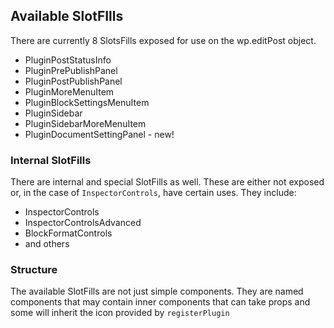 ## Available SlotFIlls ##
There are currently 8 SlotsFills exposed for use on the wp.editPost object.
* PluginPostStatusInfo
* PluginPrePublishPanel 
* PluginPostPublishPanel
* PluginMoreMenuItem 
* PluginBlockSettingsMenuItem
* PluginSidebar
* PluginSidebarMoreMenuItem
* PluginDocumentSettingPanel - new!

### Internal SlotFills ##
There are internal and special SlotFills as well. These are either not exposed or, in the case of `InspectorControls`, have certain uses. They include:
* InspectorControls
* InspectorControlsAdvanced
* BlockFormatControls
* and others

### Structure ## 
The available SlotFills are not just simple <Slot> components. They are named components that may contain inner components that can take props and some will inherit the icon provided by `registerPlugin`